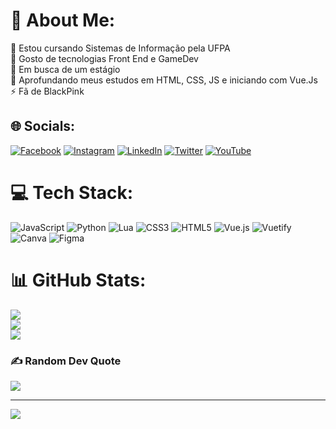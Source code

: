 # 💫 About Me:
🔭 Estou cursando Sistemas de Informação pela UFPA<br>👯 Gosto de tecnologias Front End e GameDev<br>🤝 Em busca de um estágio<br>🌱 Aprofundando meus estudos em HTML, CSS, JS e iniciando com Vue.Js<br>⚡ Fã de BlackPink


## 🌐 Socials:
[![Facebook](https://img.shields.io/badge/Facebook-%231877F2.svg?logo=Facebook&logoColor=white)](https://facebook.com/lucas.nao.sabe) [![Instagram](https://img.shields.io/badge/Instagram-%23E4405F.svg?logo=Instagram&logoColor=white)](https://instagram.com/lucas_santos.exe) [![LinkedIn](https://img.shields.io/badge/LinkedIn-%230077B5.svg?logo=linkedin&logoColor=white)](https://linkedin.com/in/luk4z) [![Twitter](https://img.shields.io/badge/Twitter-%231DA1F2.svg?logo=Twitter&logoColor=white)](https://twitter.com/lucas_nao_sabe) [![YouTube](https://img.shields.io/badge/YouTube-%23FF0000.svg?logo=YouTube&logoColor=white)](https://youtube.com/c/@luk4z242) 

# 💻 Tech Stack:
![JavaScript](https://img.shields.io/badge/javascript-%23323330.svg?style=for-the-badge&logo=javascript&logoColor=%23F7DF1E) ![Python](https://img.shields.io/badge/python-3670A0?style=for-the-badge&logo=python&logoColor=ffdd54) ![Lua](https://img.shields.io/badge/lua-%232C2D72.svg?style=for-the-badge&logo=lua&logoColor=white) ![CSS3](https://img.shields.io/badge/css3-%231572B6.svg?style=for-the-badge&logo=css3&logoColor=white) ![HTML5](https://img.shields.io/badge/html5-%23E34F26.svg?style=for-the-badge&logo=html5&logoColor=white) ![Vue.js](https://img.shields.io/badge/vuejs-%2335495e.svg?style=for-the-badge&logo=vuedotjs&logoColor=%234FC08D) ![Vuetify](https://img.shields.io/badge/Vuetify-1867C0?style=for-the-badge&logo=vuetify&logoColor=AEDDFF) ![Canva](https://img.shields.io/badge/Canva-%2300C4CC.svg?style=for-the-badge&logo=Canva&logoColor=white) 	![Figma](https://img.shields.io/badge/figma-%23F24E1E.svg?style=for-the-badge&logo=figma&logoColor=white)
# 📊 GitHub Stats:
![](https://github-readme-stats.vercel.app/api?username=DEV-LUK4Z&theme=vue-dark&hide_border=false&include_all_commits=true&count_private=true)<br/>
![](https://github-readme-streak-stats.herokuapp.com/?user=DEV-LUK4Z&theme=vue-dark&hide_border=false)<br/>
![](https://github-readme-stats.vercel.app/api/top-langs/?username=DEV-LUK4Z&theme=vue-dark&hide_border=false&include_all_commits=true&count_private=true&layout=compact)

### ✍️ Random Dev Quote
![](https://quotes-github-readme.vercel.app/api?type=horizontal&theme=gruvbox)

---
[![](https://visitcount.itsvg.in/api?id=DEV-LUK4Z&icon=7&color=4)](https://visitcount.itsvg.in)

<!-- Proudly created with GPRM ( https://gprm.itsvg.in ) -->
